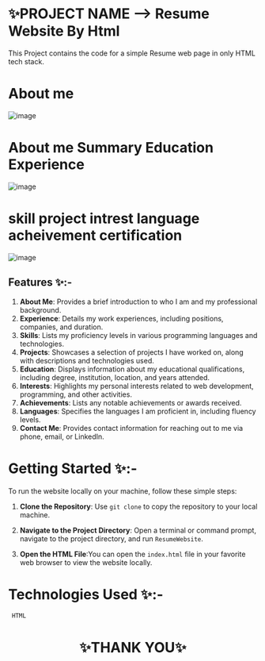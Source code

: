 
# ✨PROJECT NAME -->  Resume Website By Html

This Project contains the code for a simple Resume web page in only HTML tech stack.


# About me 

![image](https://github.com/sigma-webdev/PROJECT_PRO/assets/107506646/2d7808c4-eeac-407f-becd-f4fa904a1278)

# About me Summary Education  Experience

![image](https://github.com/sigma-webdev/PROJECT_PRO/assets/107506646/bb6e9b88-d272-4637-abd1-a3029e9e9b7d)

 # skill project intrest language acheivement certification 
![image](https://github.com/sigma-webdev/PROJECT_PRO/assets/107506646/61b79bb9-638b-4069-b846-f31e132b05c6)



## Features ✨:-
1. **About Me**: Provides a brief introduction to who I am and my professional background.
2. **Experience**: Details my work experiences, including positions, companies, and duration.
3. **Skills**: Lists my proficiency levels in various programming languages and technologies.
4. **Projects**: Showcases a selection of projects I have worked on, along with descriptions and technologies used.
5. **Education**: Displays information about my educational qualifications, including degree, institution, location, and years attended.
6. **Interests**: Highlights my personal interests related to web development, programming, and other activities.
7. **Achievements**: Lists any notable achievements or awards received.
8. **Languages**: Specifies the languages I am proficient in, including fluency levels.
9. **Contact Me**: Provides contact information for reaching out to me via phone, email, or LinkedIn.

  

# Getting Started ✨:-

To run the website locally on your machine, follow these simple steps:

1. **Clone the Repository**: Use `git clone` to copy the repository to your local machine.

2. **Navigate to the Project Directory**: Open a terminal or command prompt, navigate to the project directory, and run `ResumeWebsite`.

3. **Open the HTML File**:You can open the `index.html` file in your favorite web browser to view the website locally.


# Technologies Used ✨:-
     HTML




<h1 align = "center"> ✨THANK YOU✨ </h1>

